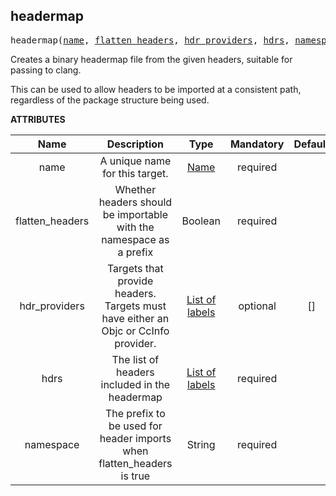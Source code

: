 <!-- Generated with Stardoc: http://skydoc.bazel.build -->

<a name="#headermap"></a>

## headermap

<pre>
headermap(<a href="#headermap-name">name</a>, <a href="#headermap-flatten_headers">flatten_headers</a>, <a href="#headermap-hdr_providers">hdr_providers</a>, <a href="#headermap-hdrs">hdrs</a>, <a href="#headermap-namespace">namespace</a>)
</pre>

Creates a binary headermap file from the given headers,
suitable for passing to clang.

This can be used to allow headers to be imported at a consistent path,
regardless of the package structure being used.
    

**ATTRIBUTES**


| Name  | Description | Type | Mandatory | Default |
| :-------------: | :-------------: | :-------------: | :-------------: | :-------------: |
| name |  A unique name for this target.   | <a href="https://bazel.build/docs/build-ref.html#name">Name</a> | required |  |
| flatten_headers |  Whether headers should be importable with the namespace as a prefix   | Boolean | required |  |
| hdr_providers |  Targets that provide headers. Targets must have either an Objc or CcInfo provider.   | <a href="https://bazel.build/docs/build-ref.html#labels">List of labels</a> | optional | [] |
| hdrs |  The list of headers included in the headermap   | <a href="https://bazel.build/docs/build-ref.html#labels">List of labels</a> | required |  |
| namespace |  The prefix to be used for header imports when flatten_headers is true   | String | required |  |


